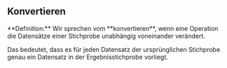 
## Konvertieren

<p class="alert  alert-primary" markdown=1>
**Definition:**  Wir sprechen vom **konvertieren**, wenn eine Operation die Datensätze einer Stichprobe unabhängig voneinander verändert. 
</p>

Das bedeutet, dass es für jeden Datensatz der ursprünglichen Stichprobe genau ein Datensatz in der Ergebnisstichprobe vorliegt. 
